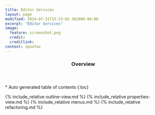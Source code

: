 ```yaml
---
title: Editor Services
layout: page
modified: 2014-07-31T13:23:02.362000-04:00
excerpt: "Editor Services"
image:
  feature: screenshot.png
  credit: 
  creditlink: 
context: spoofax
---
```


<section id="table-of-contents" class="toc"> 
  <header> <h3>Overview</h3> </header>
  <div id="drawer" markdown="1">
  *  Auto generated table of contents
  {:toc}
  </div>
</section><!-- /#table-of-contents -->

{% include_relative outline-view.md %}
{% include_relative properties-view.md %}
{% include_relative menus.md %}
{% include_relative refactoring.md %}
